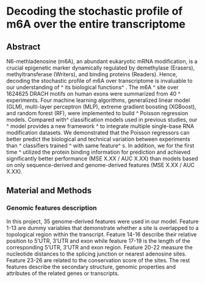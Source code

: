 # Decoding the stochastic profile of m6A over the entire transcriptome
## Abstract 
N6-methladenosine (m6A), an abundant eukaryotic mRNA modification, is a crucial epigenetic marker dynamically regulated by demethylase (Erasers), methyltransferase (Writers), and binding proteins (Readers). Hence, decoding the stochastic profile of m6A over transcriptome is invaluable to our understanding of ^ its biological functions^ . The m6A ^ site over 1624625 DRACH motifs on human exons were summarized from 40 ^ experiments. Four machine learning algorithms, generalized linear model (GLM), multi-layer perceptron (MLP), extreme gradient boosting (XGBoost), and random forest (RF), were implemented to build ^ Poisson regression models. Compared with^  classification models used in previous studies, our ^ model provides a new framework ^ to integrate multiple single-base RNA modification datasets. We demonstrated that the Poisson regressors can better predict the biological and technical variation between experiments than ^ classifiers trained ^ with same feature^ s. In addition, we for the first time ^ utilized the protein binding information for prediction and achieved significantly better performance (MSE X.XX / AUC X.XX) than models based on only sequence-derived and genome-derived features (MSE X.XX / AUC X.XX).

## Material and Methods
### Genomic features description
In this project, 35 genome-derived features were used in our model. Feature 1-13 are dummy variables that demonstrate whether a site is overlapped to a topological region within the transcript. Feature 14-16 describe their relative position to 5’UTR, 3’UTR and exon while feature 17-19 is the length of the corresponding 5’UTR, 3’UTR and exon region. Feature 20-22 measure the nucleotide distances to the splicing junction or nearest adenosine sites. Feature 23-26 are related to the conservation score of the sites. The rest features describe the secondary structure, genomic properties and attributes of the related genes or transcripts.
